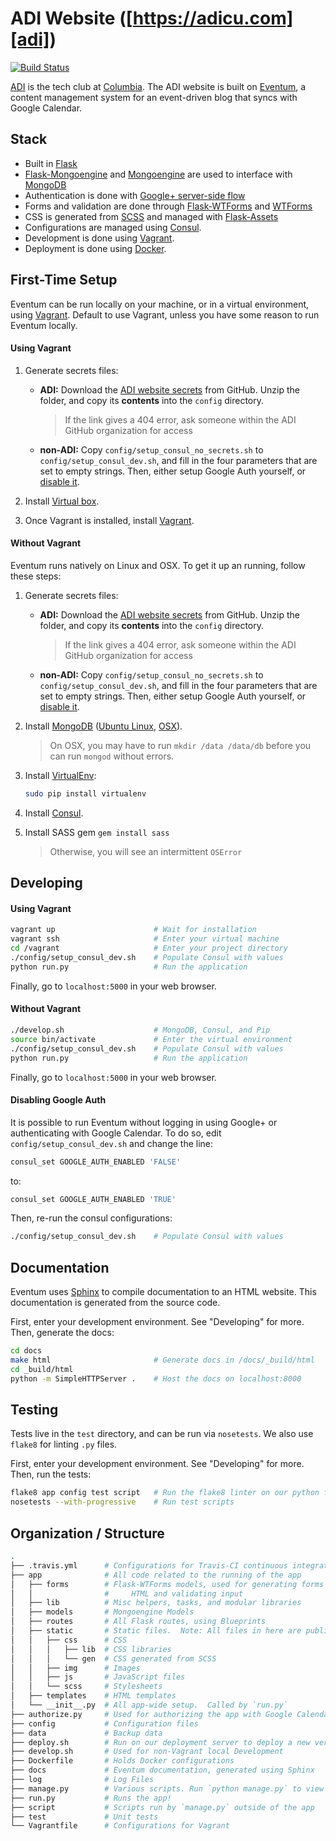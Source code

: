# ADI Website ([https://adicu.com][adi])

[![Build Status](https://travis-ci.org/adicu/adi-website.svg)](https://travis-ci.org/adicu/adi-website)

[ADI][adi] is the tech club at [Columbia][columbia].  The ADI website is built on [Eventum][eventum], a content management system for an event-driven blog that syncs with Google Calendar.

## Stack
- Built in [Flask][flask]
- [Flask-Mongoengine][flask-mongoengine] and [Mongoengine][mongoengine] are used to interface with [MongoDB][mongodb]  
- Authentication is done with [Google+ server-side flow][google-plus-server-side-flow]
- Forms and validation are done through [Flask-WTForms][flask-wtforms] and [WTForms][wtforms]
- CSS is generated from [SCSS][scss] and managed with [Flask-Assets][flask-assets]
- Configurations are managed using [Consul][consul].
- Development is done using [Vagrant][vagrant].
- Deployment is done using [Docker][docker].

## First-Time Setup

Eventum can be run locally on your machine, or in a virtual environment, using [Vagrant][vagrant].  Default to use Vagrant, unless you have some reason to run Eventum locally.

#### Using Vagrant 

1.  Generate secrets files:
    - **ADI:** Download the [ADI website secrets][adi-website-secrets] from GitHub. Unzip the folder, and copy its **contents** into the `config` directory.  

        > If the link gives a 404 error, ask someone within the ADI GitHub organization for access
    
    - **non-ADI:** Copy `config/setup_consul_no_secrets.sh` to `config/setup_consul_dev.sh`, and fill in the four parameters that are set to empty strings.  Then, either setup Google Auth yourself, or [disable it](#disabling-google-auth).

2. Install [Virtual box](https://www.virtualbox.org/wiki/Downloads).

3. Once Vagrant is installed, install [Vagrant][vagrant-install].

#### Without Vagrant

Eventum runs natively on Linux and OSX.  To get it up an running, follow these steps:

1.  Generate secrets files:
    - **ADI:** Download the [ADI website secrets][adi-website-secrets] from GitHub. Unzip the folder, and copy its **contents** into the `config` directory.  

        > If the link gives a 404 error, ask someone within the ADI GitHub organization for access
    
    - **non-ADI:** Copy `config/setup_consul_no_secrets.sh` to `config/setup_consul_dev.sh`, and fill in the four parameters that are set to empty strings.  Then, either setup Google Auth yourself, or [disable it](#disabling-google-auth).
    
2.  Install [MongoDB][mongodb] ([Ubuntu Linux][mongodb-linux], [OSX][mongodb-osx]).

    > On OSX, you may have to run `mkdir /data /data/db` before you can run `mongod` without errors.

3.  Install [VirtualEnv][virtualenv]:
    ```bash
    sudo pip install virtualenv
    ```

4.  Install [Consul][consul-install].

5.  Install SASS gem `gem install sass`
    
    > Otherwise, you will see an intermittent `OSError` 

## Developing

#### Using Vagrant

```bash
vagrant up                      # Wait for installation
vagrant ssh                     # Enter your virtual machine
cd /vagrant                     # Enter your project directory
./config/setup_consul_dev.sh    # Populate Consul with values
python run.py                   # Run the application
```

Finally, go to `localhost:5000` in your web browser.

#### Without Vagrant

```bash
./develop.sh                    # MongoDB, Consul, and Pip
source bin/activate             # Enter the virtual environment
./config/setup_consul_dev.sh    # Populate Consul with values
python run.py                   # Run the application
```

Finally, go to `localhost:5000` in your web browser.

#### Disabling Google Auth

It is possible to run Eventum without logging in using Google+ or authenticating with Google Calendar.  To do so, edit `config/setup_consul_dev.sh` and change the line:

```bash
consul_set GOOGLE_AUTH_ENABLED 'FALSE'
```

to:

```bash
consul_set GOOGLE_AUTH_ENABLED 'TRUE'
```

Then, re-run the consul configurations:

```bash
./config/setup_consul_dev.sh    # Populate Consul with values
```

## Documentation

Eventum uses [Sphinx](http://sphinx-doc.org/) to compile documentation to an HTML website.  This documentation is generated from the source code.

First, enter your development environment.  See "Developing" for more.  Then, generate the docs:

```bash
cd docs
make html                       # Generate docs in /docs/_build/html
cd _build/html
python -m SimpleHTTPServer .    # Host the docs on localhost:8000
```


## Testing

Tests live in the `test` directory, and can be run via `nosetests`.  We also use `flake8` for linting `.py` files.

First, enter your development environment.  See "Developing" for more.  Then, run the tests:

```bash
flake8 app config test script   # Run the flake8 linter on our python files
nosetests --with-progressive    # Run test scripts
```

## Organization / Structure

```bash
.
├── .travis.yml      # Configurations for Travis-CI continuous integration
├── app              # All code related to the running of the app
│   ├── forms        # Flask-WTForms models, used for generating forms in 
│   │                #     HTML and validating input
│   ├── lib          # Misc helpers, tasks, and modular libraries
│   ├── models       # Mongoengine Models
│   ├── routes       # All Flask routes, using Blueprints
│   ├── static       # Static files.  Note: All files in here are public
│   │   ├── css      # CSS
│   │   │   ├── lib  # CSS libraries
│   │   │   └── gen  # CSS generated from SCSS
│   │   ├── img      # Images
│   │   ├── js       # JavaScript files
│   │   └── scss     # Stylesheets
│   ├── templates    # HTML templates
│   └── __init__.py  # All app-wide setup.  Called by `run.py`
├── authorize.py     # Used for authorizing the app with Google Calendar
├── config           # Configuration files
├── data             # Backup data
├── deploy.sh        # Run on our deployment server to deploy a new version
├── develop.sh       # Used for non-Vagrant local Development
├── Dockerfile       # Holds Docker configurations
├── docs             # Eventum documentation, generated using Sphinx
├── log              # Log Files
├── manage.py        # Various scripts. Run `python manage.py` to view usage
├── run.py           # Runs the app!
├── script           # Scripts run by `manage.py` outside of the app
├── test             # Unit tests
└── Vagrantfile      # Configurations for Vagrant
```

[adi]: https://adicu.com
[adi-website-secrets]: https://github.com/adicu/secrets/raw/master/adi-website/config.zip
[columbia]: http://www.columbia.edu
[consul]: https://www.consul.io
[consul-install]: https://www.consul.io/intro/getting-started/install.html
[docker]: http://www.docker.com/
[eventum]: https://github.com/danrschlosser/eventum
[flask]: http://flask.pocoo.org/
[flask-assets]: http://flask-assets.readthedocs.org/en/latest/
[flask-mongoengine]: http://flask-mongoengine.readthedocs.org/en/latest/
[flask-wtforms]: https://flask-wtf.readthedocs.org/en/latest/
[google-developer-console]: https://console.developers.google.com/project/apps~adicu-com/apiui/credential
[google-plus-server-side-flow]: https://developers.google.com/+/web/signin/server-side-flow
[mongodb]: https://www.mongodb.org/
[mongodb-linux]: http://docs.mongodb.org/manual/tutorial/install-mongodb-on-ubuntu/
[mongodb-osx]: http://docs.mongodb.org/manual/tutorial/install-mongodb-on-os-x/#install-mongodb-with-homebrew
[mongoengine]: http://docs.mongoengine.org/
[scss]: http://sass-lang.com/
[virtualenv]: http://virtualenv.readthedocs.org/en/latest/
[wtforms]: http://wtforms.readthedocs.org/en/latest/
[vagrant]: https://www.vagrantup.com
[vagrant-install]: https://www.vagrantup.com/downloads.html
